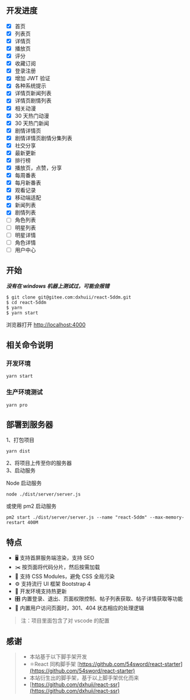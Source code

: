 ## 开发进度

- [x] 首页
- [x] 列表页
- [x] 详情页
- [x] 播放页
- [x] 评分
- [x] 收藏订阅
- [x] 登录注册
- [x] 增加 JWT 验证
- [x] 各种系统提示
- [x] 详情页新闻列表
- [x] 详情页剧情列表
- [x] 相关动漫
- [x] 30 天热门动漫
- [x] 30 天热门新闻
- [x] 剧情详情页
- [x] 剧情详情页剧情分集列表
- [x] 社交分享
- [x] 最新更新
- [x] 排行榜
- [x] 播放页，点赞，分享
- [x] 每周番表
- [x] 每月新番表
- [x] 观看记录
- [x] 移动端适配
- [x] 新闻列表
- [x] 剧情列表
- [ ] 角色列表
- [ ] 明星列表
- [ ] 明星详情
- [ ] 角色详情
- [ ] 用户中心

## 开始

**_没有在 windows 机器上测试过，可能会报错_**

```
$ git clone git@gitee.com:dxhuii/react-5ddm.git
$ cd react-5ddm
$ yarn
$ yarn start
```

浏览器打开 [http://localhost:4000](http://localhost:4000)

## 相关命令说明

### 开发环境

```
yarn start
```

### 生产环境测试

```
yarn pro
```

## 部署到服务器

1、打包项目

```
yarn dist
```

2、将项目上传至你的服务器  
3、启动服务

Node 启动服务

```
node ./dist/server/server.js
```

或使用 pm2 启动服务

```
pm2 start ./dist/server/server.js --name "react-5ddm" --max-memory-restart 400M
```

## 特点

- 🖥 支持首屏服务端渲染，支持 SEO
- ✂️ 按页面将代码分片，然后按需加载
- 🌈 支持 CSS Modules，避免 CSS 全局污染
- ⚙️ 支持流行 UI 框架 Bootstrap 4
- 🔄 开发环境支持热更新
- 🎛 内置登录、退出、页面权限控制、帖子列表获取、帖子详情获取等功能
- 🚧 内置用户访问页面时，301、404 状态相应的处理逻辑

> 注：项目里面包含了对 vscode 的配置

## 感谢

> - 本站基于以下脚手架开发
> - ⚛️React 同构脚手架 [https://github.com/54sword/react-starter](https://github.com/54sword/react-starter)
> - 本站衍生出的脚手架，基于以上脚手架优化而来
> - [https://github.com/dxhuii/react-ssr](https://github.com/dxhuii/react-ssr)

